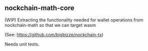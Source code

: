 ## nockchain-math-core

(WIP) Extracting the functionality needed for wallet operations from nockchain-math so that we can target wasm

\(See: https://github.com/bigbizze/nockchain-tx)

Needs unit tests.
